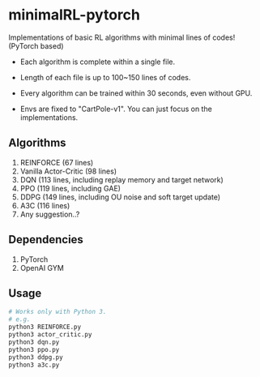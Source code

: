 # minimalRL-pytorch

Implementations of basic RL algorithms with minimal lines of codes! (PyTorch based)

* Each algorithm is complete within a single file.

* Length of each file is up to 100~150 lines of codes.

* Every algorithm can be trained within 30 seconds, even without GPU.

* Envs are fixed to "CartPole-v1". You can just focus on the implementations.



## Algorithms
1. REINFORCE (67 lines)
2. Vanilla Actor-Critic (98 lines)
3. DQN (113 lines,  including replay memory and target network)
4. PPO (119 lines,  including GAE)
5. DDPG (149 lines, including OU noise and soft target update)
6. A3C (116 lines)
7. Any suggestion..?


## Dependencies
1. PyTorch
2. OpenAI GYM

## Usage
```bash
# Works only with Python 3.
# e.g.
python3 REINFORCE.py
python3 actor_critic.py
python3 dqn.py
python3 ppo.py
python3 ddpg.py
python3 a3c.py
```
